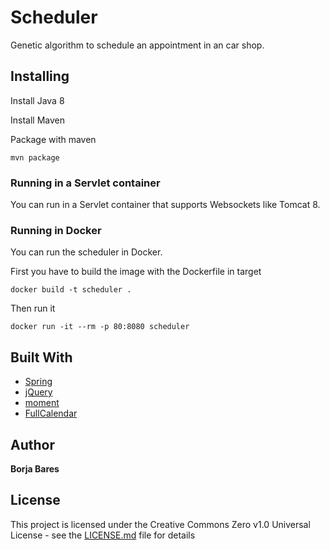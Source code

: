 # Scheduler

Genetic algorithm to schedule an appointment in an car shop. 

## Installing

Install Java 8

Install Maven

Package with maven

```
mvn package
```

### Running in a Servlet container

You can run in a Servlet container that supports Websockets like Tomcat 8.

### Running in Docker

You can run the scheduler in Docker.

First you have to build the image with the Dockerfile in target

```
docker build -t scheduler .
```

Then run it

```
docker run -it --rm -p 80:8080 scheduler
```

## Built With

* [Spring](https://github.com/spring-projects)
* [jQuery](https://github.com/jquery/jquery)
* [moment](https://github.com/moment/moment)
* [FullCalendar](https://github.com/fullcalendar/fullcalendar)

## Author

**Borja Bares**

## License

This project is licensed under the Creative Commons Zero v1.0 Universal License - see the [LICENSE.md](LICENSE.md) file for details